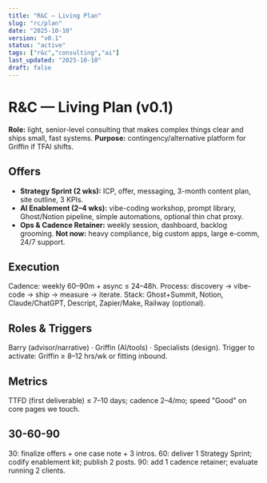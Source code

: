 ```yaml
---
title: "R&C — Living Plan"
slug: "rc/plan"
date: "2025-10-10"
version: "v0.1"
status: "active"
tags: ["r&c","consulting","ai"]
last_updated: "2025-10-10"
draft: false
---
```


# R&C — Living Plan (v0.1)
**Role:** light, senior-level consulting that makes complex things clear and ships small, fast systems.
**Purpose:** contingency/alternative platform for Griffin if TFAI shifts.

## Offers
- **Strategy Sprint (2 wks):** ICP, offer, messaging, 3-month content plan, site outline, 3 KPIs.
- **AI Enablement (2–4 wks):** vibe-coding workshop, prompt library, Ghost/Notion pipeline, simple automations, optional thin chat proxy.
- **Ops & Cadence Retainer:** weekly session, dashboard, backlog grooming.
**Not now:** heavy compliance, big custom apps, large e-comm, 24/7 support.

## Execution
Cadence: weekly 60–90m + async ≤ 24–48h.
Process: discovery → vibe-code → ship → measure → iterate.
Stack: Ghost+Summit, Notion, Claude/ChatGPT, Descript, Zapier/Make, Railway (optional).

## Roles & Triggers
Barry (advisor/narrative) · Griffin (AI/tools) · Specialists (design).
Trigger to activate: Griffin ≥ 8–12 hrs/wk or fitting inbound.

## Metrics
TTFD (first deliverable) ≤ 7–10 days; cadence 2–4/mo; speed "Good" on core pages we touch.

## 30-60-90
30: finalize offers + one case note + 3 intros.
60: deliver 1 Strategy Sprint; codify enablement kit; publish 2 posts.
90: add 1 cadence retainer; evaluate running 2 clients.